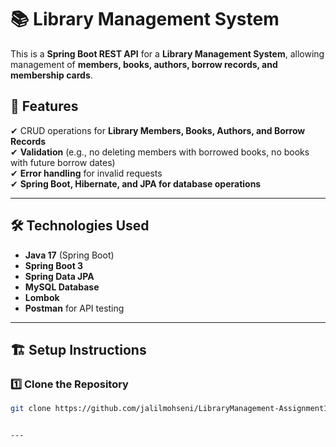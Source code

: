 # 📚 Library Management System

This is a **Spring Boot REST API** for a **Library Management System**, allowing management of **members, books, authors, borrow records, and membership cards**.

## 🚀 Features
✔ CRUD operations for **Library Members, Books, Authors, and Borrow Records**  
✔ **Validation** (e.g., no deleting members with borrowed books, no books with future borrow dates)  
✔ **Error handling** for invalid requests  
✔ **Spring Boot, Hibernate, and JPA for database operations**

---

## 🛠️ Technologies Used
- **Java 17** (Spring Boot)
- **Spring Boot 3**
- **Spring Data JPA**
- **MySQL Database**
- **Lombok**
- **Postman** for API testing

---

## 🏗️ Setup Instructions

### **1️⃣ Clone the Repository**
```sh
git clone https://github.com/jalilmohseni/LibraryManagement-Assignment1.git


---
